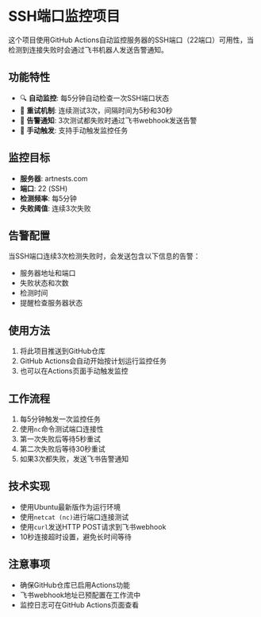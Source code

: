 # SSH端口监控项目

这个项目使用GitHub Actions自动监控服务器的SSH端口（22端口）可用性，当检测到连接失败时会通过飞书机器人发送告警通知。

## 功能特性

- 🔍 **自动监控**: 每5分钟自动检查一次SSH端口状态
- 🔄 **重试机制**: 连续测试3次，间隔时间为5秒和30秒
- 📢 **告警通知**: 3次测试都失败时通过飞书webhook发送告警
- 🚀 **手动触发**: 支持手动触发监控任务

## 监控目标

- **服务器**: artnests.com
- **端口**: 22 (SSH)
- **检测频率**: 每5分钟
- **失败阈值**: 连续3次失败

## 告警配置

当SSH端口连续3次检测失败时，会发送包含以下信息的告警：

- 服务器地址和端口
- 失败状态和次数
- 检测时间
- 提醒检查服务器状态

## 使用方法

1. 将此项目推送到GitHub仓库
2. GitHub Actions会自动开始按计划运行监控任务
3. 也可以在Actions页面手动触发监控

## 工作流程

1. 每5分钟触发一次监控任务
2. 使用`nc`命令测试端口连接性
3. 第一次失败后等待5秒重试
4. 第二次失败后等待30秒重试
5. 如果3次都失败，发送飞书告警通知

## 技术实现

- 使用Ubuntu最新版作为运行环境
- 使用`netcat (nc)`进行端口连接测试
- 使用`curl`发送HTTP POST请求到飞书webhook
- 10秒连接超时设置，避免长时间等待

## 注意事项

- 确保GitHub仓库已启用Actions功能
- 飞书webhook地址已预配置在工作流中
- 监控日志可在GitHub Actions页面查看
